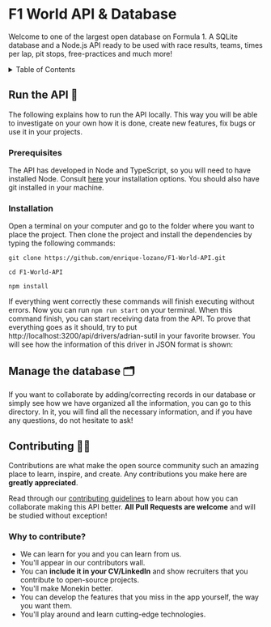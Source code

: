 # F1 World API & Database

Welcome to one of the largest open database on Formula 1. A SQLite database and a Node.js API ready to be used with race results, teams, times per lap, pit stops, free-practices and much more!

<!-- TABLE OF CONTENTS -->
<details>
  <summary>Table of Contents</summary>
  <ol>
    <li>
      <a href="#run-the-api-">Run the code locally</a>
      <ul>
        <li><a href="#prerequisites">Prerequisites</a></li>
        <li><a href="#installation">Installation</a></li>
      </ul>
    </li>
    <li>
      <a href="#manage-the-database-">Manage the database</a>
    </li>
    <li>
      <a href="#contributing-">Contributing</a>
      <ul>
        <li><a href="#why-to-contribute">Why to contribute?</a></li>
      </ul>
    </li>
    <li><a href="#contact">Contact</a></li>
  </ol>
</details>

## Run the API 🚀

The following explains how to run the API locally. This way you will be able to investigate on your own how it is done, create new features, fix bugs or use it in your projects.

### Prerequisites

The API has developed in Node and TypeScript, so you will need to have installed Node. Consult [here](https://nodejs.org/en/download/) your installation options. You should also have git installed in your machine.

### Installation

Open a terminal on your computer and go to the folder where you want to place the project. Then clone the project and install the dependencies by typing the following commands:

```
git clone https://github.com/enrique-lozano/F1-World-API.git
```
```
cd F1-World-API
```
```
npm install
```

If everything went correctly these commands will finish executing without errors. Now you can run <code>npm run start</code> on your terminal. When this command finish, you can start receiving data from the API. To prove that everything goes as it should, try to put http://localhost:3200/api/drivers/adrian-sutil in your favorite browser. You will see how the information of this driver in JSON format is shown:

## Manage the database 🗂️

If you want to collaborate by adding/correcting records in our database or simply see how we have organized all the information, you can go to this directory. In it, you will find all the necessary information, and if you have any questions, do not hesitate to ask!

## Contributing 🙋🏻

Contributions are what make the open source community such an amazing place to learn, inspire, and create. Any contributions you make here are **greatly appreciated**.

Read through our [contributing guidelines](https://github.com/enrique-lozano/F1-World-API/blob/main/CONTRIBUTING.md) to learn about how you can collaborate making this API better. **All Pull Requests are welcome** and will be studied without exception!

### Why to contribute?
- We can learn for you and you can learn from us.
- You'll appear in our contributors wall.
- You can **include it in your CV/LinkedIn** and show recruiters that you contribute to open-source projects.
- You'll make Monekin better.
- You can develop the features that you miss in the app yourself, the way you want them.
- You'll play around and learn cutting-edge technologies.
